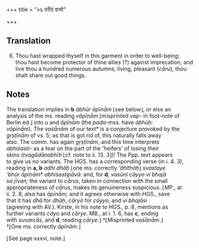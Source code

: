 +++
title = "०६ परीदं वासो"

+++
## Translation
6. Thou hast wrapped thyself in this garment in order to well-being;  
thou hast become protector of thine allies (?) against imprecation; and  
live thou a hundred numerous autumns; living, pleasant (*cā́ru*), thou  
shalt share out good things.

## Notes
The translation implies in **b** *ábhūr āpīnā́m* ⌊see below⌋, or else an  
analysis of the ms. reading *vāpīnā́m* ⌊misprinted *vap-* in foot-note of  
Berlin ed.⌋ into *u* and *āpīnā́m* (the *pada*-mss. have *ábhūḥ:  
vāpīnā́m*). The *vaśā́nām* of our text\* is a conjecture provoked by the  
*gṛṣṭīnā́m* of vs. 5; as that is got rid of, this naturally falls away  
also. The comm. has again *gṛṣṭīnām*, and this time interprets  
*abhiśasti-* as a fear on the part of the 'heifers' of losing their  
skins (*tvagādānabhīti* ⌊cf. note to ii. 13. 3⌋)! The Ppp. text appears  
to give us no variants. The HGS. has a corresponding verse (in i. 4. 3),  
reading in **a, b** *adhi dhāḥ* ⌊one ms. correctly *’dhithāḥ*⌋ *svastaye  
‘bhūr āpīṇām*† *abhiśastipāvā:* and, for **d**, *vasūni cāyyo vi bhajā  
sa jīvan;* the variant to *cā́rus*, taken in connection with the small  
appropriateness of *cā́rus*, makes its genuineness suspicious. ⌊MP., at  
ii. 2. 8, also has *āpīnā́m;* and it agrees otherwise with HGS., save  
that it has *dhā* for *dhāḥ*, *cāryó* for *cāyyo*, and *ví bhajāsi*  
(agreeing with AV.). Kirste, in his note to HGS., p. 8, mentions as  
further variants *cāyo* and *cārye*. MB., at i. 1. 6, has **c**, ending  
with *suvarcās*, and **d**, reading *cārye*.⌋ \*⌊Misprinted *vaśānā́m*.⌋  
†⌊One ms. correctly *āpīnām*.⌋  
  
⌊See page xxxvi, note.⌋
